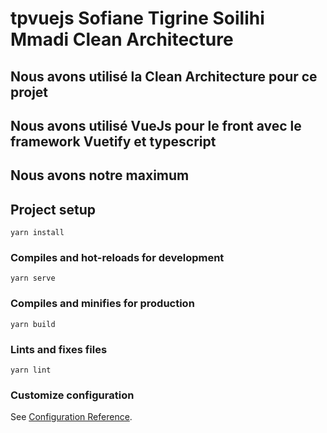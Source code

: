# tpvuejs Sofiane Tigrine Soilihi Mmadi Clean Architecture 
## Nous avons utilisé la Clean Architecture pour ce projet 
## Nous avons utilisé VueJs pour le front avec le framework Vuetify et typescript
## Nous avons notre maximum 

## Project setup
```
yarn install
```
### Compiles and hot-reloads for development
```
yarn serve
```

### Compiles and minifies for production
```
yarn build
```

### Lints and fixes files
```
yarn lint
```

### Customize configuration
See [Configuration Reference](https://cli.vuejs.org/config/).
